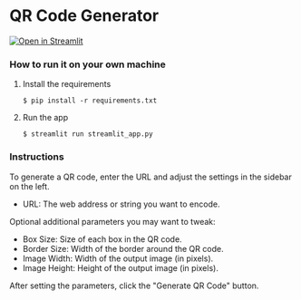 # QR Code Generator

[![Open in Streamlit](https://static.streamlit.io/badges/streamlit_badge_black_white.svg)](https://qrcreate.streamlit.app/)

### How to run it on your own machine

1. Install the requirements

   ```
   $ pip install -r requirements.txt
   ```

2. Run the app

   ```
   $ streamlit run streamlit_app.py
   ```

### Instructions

To generate a QR code, enter the URL and adjust the settings in the sidebar on the left.

- URL: The web address or string you want to encode.

Optional additional parameters you may want to tweak:

- Box Size: Size of each box in the QR code.
- Border Size: Width of the border around the QR code.
- Image Width: Width of the output image (in pixels).
- Image Height: Height of the output image (in pixels).

After setting the parameters, click the "Generate QR Code" button.
